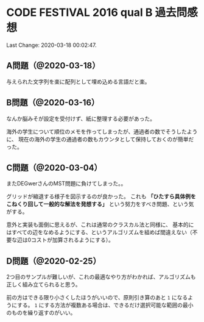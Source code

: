 # CODE FESTIVAL 2016 qual B 過去問感想

Last Change: 2020-03-18 00:02:47.

## A問題（@2020-03-18）

与えられた文字列を楽に配列として埋め込める言語だと楽。

## B問題（@2020-03-16）

なんか脳みそが設定を受付けず、紙に整理する必要があった。

海外の学生について順位のメモを作ってしまったが、通過者の数でそうしたように、
現在の海外の学生の通過者の数もカウンタとして保持しておくのが簡単だった。

## C問題（@2020-03-04）

またDEGwerさんのMST問題に負けてしまった。。

グリッドが縮退する様子を図示するのが良かった。
これも **「ひたすら具体例をこねくり回して一般的な解法を発想する」** という努力をすべき問題、という気がする。

意外と実装も面倒に思えるが、これは通常のクラスカル法と同様に、
基本的にはすべての辺をなめるようにする、というアルゴリズムを組めば間違えない（不要な辺は0コストが加算されるようにする）。

## D問題（@2020-02-25）

2つ目のサンプルが難しいが、これの最適なやり方がわかれば、アルゴリズムも正しく組み立てられると思う。

前の方はできる限り小さくしたほうがいいので、原則引き算のあと `1` になるようにする。
`1` にする方法が複数ある場合は、できるだけ選択可能な範囲の最小のものを繰り返すのがいい。

